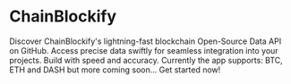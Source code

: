 # ChainBlockify
Discover ChainBlockify's lightning-fast blockchain Open-Source Data API on GitHub. Access precise data swiftly for seamless integration into your projects. Build with speed and accuracy.  Currently the app supports: BTC, ETH and DASH but more coming soon... Get started now!
